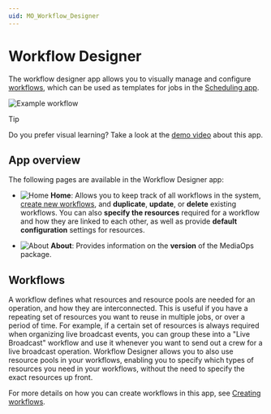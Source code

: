 ```yaml
---
uid: MO_Workflow_Designer
---
```


# Workflow Designer

The workflow designer app allows you to visually manage and configure [workflows](#workflows), which can be used as templates for jobs in the [Scheduling app](xref:MO_Scheduling).

![Example workflow](~/solutions/images/WFD_Example_WF.png)

> [!TIP]
> Do you prefer visual learning? Take a look at the [demo video](https://www.youtube.com/watch?v=DR1ObA8F0m0) about this app.

## App overview

The following pages are available in the Workflow Designer app:

- ![Home](~/user-guide/images/WD_Home.png) **Home**: Allows you to keep track of all workflows in the system, [create new workflows](xref:WFD_Creating_Workflows), and **duplicate**, **update**, or **delete** existing workflows. You can also **specify the resources** required for a workflow and how they are linked to each other, as well as provide **default configuration** settings for resources.

- ![About](~/user-guide/images/WD_About.png) **About**: Provides information on the **version** of the MediaOps package.

## Workflows

A workflow defines what resources and resource pools are needed for an operation, and how they are interconnected. This is useful if you have a repeating set of resources you want to reuse in multiple jobs, or over a period of time. For example, if a certain set of resources is always required when organizing live broadcast events, you can group these into a "Live Broadcast" workflow and use it whenever you want to send out a crew for a live broadcast operation. Workflow Designer allows you to also use resource pools in your workflows, enabling you to specify which types of resources you need in your workflows, without the need to specify the exact resources up front.

For more details on how you can create workflows in this app, see [Creating workflows](xref:WFD_Creating_Workflows).

